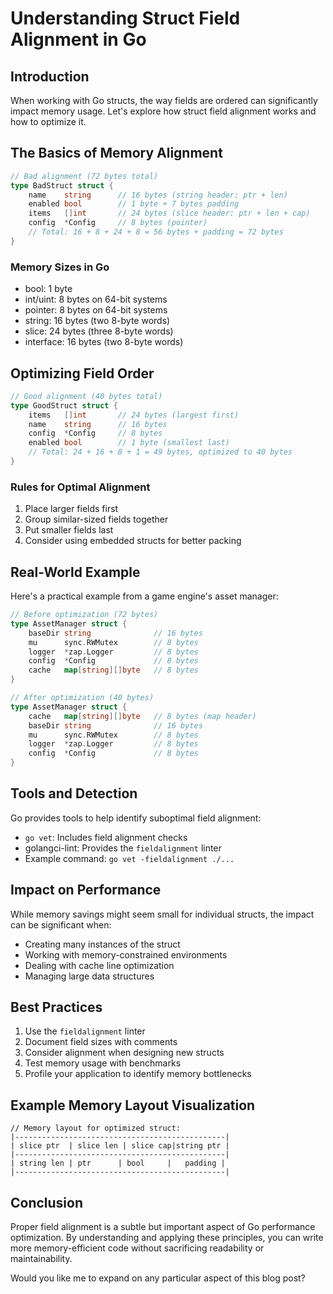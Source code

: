 # Understanding Struct Field Alignment in Go

## Introduction

When working with Go structs, the way fields are ordered can significantly impact memory usage. Let's explore how struct field alignment works and how to optimize it.

## The Basics of Memory Alignment

```go
// Bad alignment (72 bytes total)
type BadStruct struct {
    name    string      // 16 bytes (string header: ptr + len)
    enabled bool        // 1 byte + 7 bytes padding
    items   []int       // 24 bytes (slice header: ptr + len + cap)
    config  *Config     // 8 bytes (pointer)
    // Total: 16 + 8 + 24 + 8 = 56 bytes + padding = 72 bytes
}
```

### Memory Sizes in Go

- bool: 1 byte
- int/uint: 8 bytes on 64-bit systems
- pointer: 8 bytes on 64-bit systems
- string: 16 bytes (two 8-byte words)
- slice: 24 bytes (three 8-byte words)
- interface: 16 bytes (two 8-byte words)

## Optimizing Field Order

```go
// Good alignment (40 bytes total)
type GoodStruct struct {
    items   []int       // 24 bytes (largest first)
    name    string      // 16 bytes
    config  *Config     // 8 bytes
    enabled bool        // 1 byte (smallest last)
    // Total: 24 + 16 + 8 + 1 = 49 bytes, optimized to 40 bytes
}
```

### Rules for Optimal Alignment

1. Place larger fields first
2. Group similar-sized fields together
3. Put smaller fields last
4. Consider using embedded structs for better packing

## Real-World Example

Here's a practical example from a game engine's asset manager:

```go
// Before optimization (72 bytes)
type AssetManager struct {
    baseDir string              // 16 bytes
    mu      sync.RWMutex        // 8 bytes
    logger  *zap.Logger         // 8 bytes
    config  *Config             // 8 bytes
    cache   map[string][]byte   // 8 bytes
}

// After optimization (40 bytes)
type AssetManager struct {
    cache   map[string][]byte   // 8 bytes (map header)
    baseDir string              // 16 bytes
    mu      sync.RWMutex        // 8 bytes
    logger  *zap.Logger         // 8 bytes
    config  *Config             // 8 bytes
}
```

## Tools and Detection

Go provides tools to help identify suboptimal field alignment:

- `go vet`: Includes field alignment checks
- golangci-lint: Provides the `fieldalignment` linter
- Example command: `go vet -fieldalignment ./...`

## Impact on Performance

While memory savings might seem small for individual structs, the impact can be significant when:

- Creating many instances of the struct
- Working with memory-constrained environments
- Dealing with cache line optimization
- Managing large data structures

## Best Practices

1. Use the `fieldalignment` linter
2. Document field sizes with comments
3. Consider alignment when designing new structs
4. Test memory usage with benchmarks
5. Profile your application to identify memory bottlenecks

## Example Memory Layout Visualization

```
// Memory layout for optimized struct:
|-----------------------------------------------|
| slice ptr  | slice len | slice cap|string ptr |
|-----------------------------------------------|
| string len | ptr      | bool     |   padding |
|-----------------------------------------------|
```

## Conclusion

Proper field alignment is a subtle but important aspect of Go performance optimization. By understanding and applying these principles, you can write more memory-efficient code without sacrificing readability or maintainability.

Would you like me to expand on any particular aspect of this blog post?
